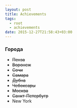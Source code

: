 ```yaml
---
layout: post
title: Achievements
tags:
  - root
  - achievements
date: 2015-12-27T21:58:43+03:00
---
```


### <a name="cities"></a>Города

* <deL>Пенза</deL>
* <del>Воронеж</del>
* <del>Сочи</del>
* <del>Самара</del>
* <del>Дубна</del>
* <del>Чебоксары</del>
* <del>Москва</del>
* <del>Санкт-Петербугр</del>
* New York
